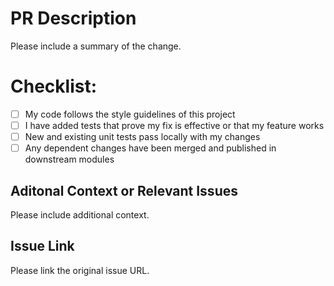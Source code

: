 # PR Description
Please include a summary of the change.

# Checklist:
- [ ] My code follows the style guidelines of this project
- [ ] I have added tests that prove my fix is effective or that my feature works
- [ ] New and existing unit tests pass locally with my changes
- [ ] Any dependent changes have been merged and published in downstream modules

## Aditonal Context or Relevant Issues
Please include additional context.

## Issue Link
Please link the original issue URL.
